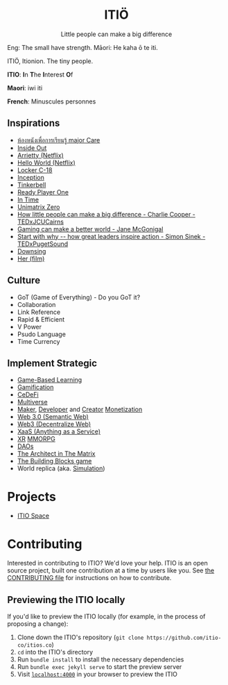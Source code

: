 <p align="center">
<h1 align="center">ITIӦ</h1>
<p align="center">Little people can make a big difference</p>
<p aligh="center">Eng: The small have strength. Māori: He kaha ō te iti.</p>
</p>

ITIӦ, Itionion. The tiny people.

<b>ITIO</b>: <b>I</b>n <b>T</b>he <b>I</b>nterest <b>O</b>f

<b>Maori</b>: iwi iti

<b>French</b>: Minuscules personnes

## Inspirations
  - [ห้องหนังเพื่อการเรียนรู้ major Care](https://www.facebook.com/watch/?v=2361985874086699)
  - [Inside Out](https://disney.fandom.com/wiki/Inside_Out)
  - [Arrietty (Netflix)](https://www.netflix.com/title/70216227)
  - [Hello World (Netflix)](https://www.netflix.com/title/81295070)
  - [Locker C-18](https://meninblack.fandom.com/wiki/Locker_C-18)
  - [Inception](https://en.wikipedia.org/wiki/Inception)
  - [Tinkerbell](https://disney.fandom.com/wiki/Tinker_Bell)
  - [Ready Player One](https://g.co/kgs/JQh6kc)
  - [In Time](https://en.wikipedia.org/wiki/In_Time)
  - [Unimatrix Zero](https://en.wikipedia.org/wiki/Unimatrix_Zero)
  - [How little people can make a big difference - Charlie Cooper - TEDxJCUCairns](https://www.youtube.com/watch?v=V7Z-Hq-xvxM)
  - [Gaming can make a better world - Jane McGonigal](https://www.youtube.com/watch?v=dE1DuBesGYM)
  - [Start with why -- how great leaders inspire action - Simon Sinek - TEDxPugetSound](https://www.youtube.com/watch?v=u4ZoJKF_VuA)
  - [Downsing](https://en.wikipedia.org/wiki/Downsizing_(film))
  - [Her (film)](https://www.netflix.com/title/70278933)

## Culture
  - GoT (Game of Everything) - Do you GoT it?
  - Collaboration
  - Link Reference
  - Rapid & Efficient
  - V Power
  - Psudo Language
  - Time Currency

## Implement Strategic
  - [Game-Based Learning](https://en.wikipedia.org/wiki/Educational_game)
  - [Gamification](https://en.wikipedia.org/wiki/Gamification)
  - [CeDeFi](https://www.bitdegree.org/crypto/learn/crypto-terms/what-is-cedefi)
  - [Multiverse](https://phemex.com/blogs/metaverse-vs-multiverse-vs-omniverse)
  - [Maker](https://en.wikipedia.org/wiki/Maker_culture), [Developer](https://en.wikipedia.org/wiki/Software_engineering) and [Creator](https://en.wikipedia.org/wiki/Content_creation#Content_creators) [Monetization](https://en.wikipedia.org/wiki/Monetization)
  - [Web 3.0 (Semantic Web)](https://en.wikipedia.org/wiki/Semantic_Web)
  - [Web3 (Decentralize Web)](https://en.wikipedia.org/wiki/Decentralized_web)
  - [XaaS (Anything as a Service)](https://www.techtarget.com/searchcloudcomputing/definition/XaaS-anything-as-a-service)
  - [XR](https://en.wikipedia.org/wiki/Extended_reality) [MMORPG](https://en.wikipedia.org/wiki/Massively_multiplayer_online_role-playing_game)
  - [DAOs](https://ethereum.org/en/dao/)
  - [The Architect in The Matrix](https://matrix.fandom.com/wiki/The_Architect)
  - [The Building Blocks game](https://www.oxfordlearnersdictionaries.com/definition/english/building-block?q=building+blocks)
  - World replica (aka. [Simulation](https://en.wikipedia.org/wiki/Simulation))



# Projects
- [ITIO Space](https://itio.space/)

# Contributing

Interested in contributing to ITIO? We'd love your help. ITIO is an open source project, built one contribution at a time by users like you. See [the CONTRIBUTING file](docs/CONTRIBUTING.md) for instructions on how to contribute.

## Previewing the ITIO locally

If you'd like to preview the ITIO locally (for example, in the process of proposing a change):

1. Clone down the ITIO's repository (`git clone https://github.com/itio-co/itios.co`)
2. `cd` into the ITIO's directory
3. Run `bundle install` to install the necessary dependencies
4. Run `bundle exec jekyll serve` to start the preview server
5. Visit [`localhost:4000`](http://localhost:4000) in your browser to preview the ITIO
